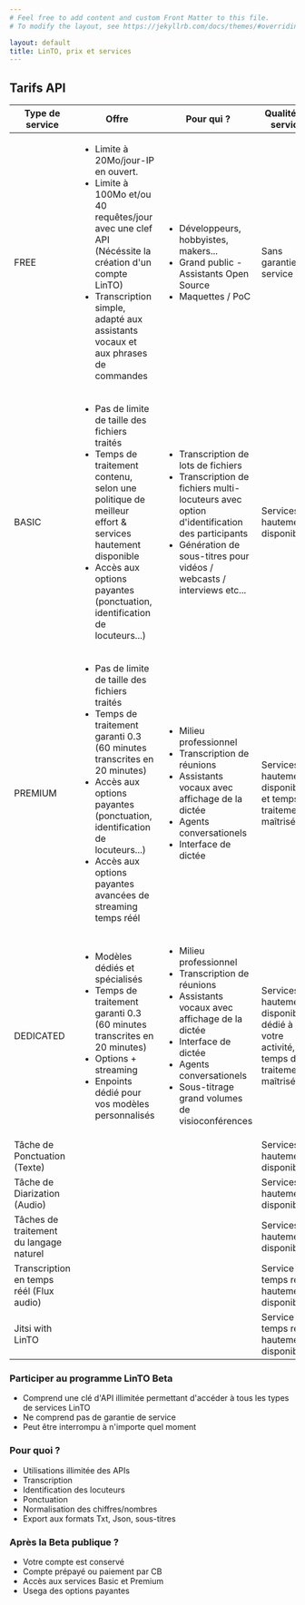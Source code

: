 ```yaml
---
# Feel free to add content and custom Front Matter to this file.
# To modify the layout, see https://jekyllrb.com/docs/themes/#overriding-theme-defaults

layout: default
title: LinTO, prix et services
---
```

<div id="body" class="flex col">
  
  <!-- Princing Array -->
  <section>
    <div class="container big">
    <h1 class="big-title centered">Tarifs API</h1>
      <table id="pricing-table">
        <thead>
          <th>Type de service</th>
          <th>Offre</th>
          <th>Pour qui ?</th>
          <th>Qualité de service</th>
          <th>Prix</th>
        </thead>
        <tbody>
          <!-- FREE Transcription -->
          <tr>
            <td class="service-name">FREE</td>
            <td>
              <ul>
                <li>Limite à 20Mo/jour-IP en ouvert.</li>
                <li>Limite à 100Mo et/ou 40 requêtes/jour avec une clef API (Nécéssite la création d'un compte LinTO)</li>
                <li>Transcription simple, adapté aux assistants vocaux et aux phrases de commandes</li>
              </ul> 
            </td>
            <td>
              <ul>
                <li>Développeurs, hobbyistes, makers...</li>
                <li>Grand public - Assistants Open Source</li>
                <li>Maquettes / PoC</li>
              </ul>
            </td>
            <td>Sans garantie de service</td>
            <td class="price" style="color:green;"><b>Gratuit</b></td>
          </tr>
          <!-- PREMIUM Transcription -->
          <tr>
            <td class="service-name">BASIC</td>
            <td>
              <ul>
                <li>Pas de limite de taille des fichiers traités</li>
                <li>Temps de traitement contenu, selon une politique de meilleur effort & services hautement disponible</li>
                <li>Accès aux options payantes (ponctuation, identification de locuteurs...)</li>
              </ul>
            </td>
            <td>
              <ul>
                <li>Transcription de lots de fichiers</li>
                <li>Transcription de fichiers multi-locuteurs avec option d'identification des participants</li>
                <li>Génération de sous-titres pour vidéos / webcasts / interviews etc...</li>
              </ul>
            </td>
            <td>Services hautement disponibles</td>
            <td class="price">Annonce prochaine</td>
          </tr>
          <!-- PREMIUM Transcription + -->
          <tr>
            <td class="service-name">PREMIUM</td>
            <td>
              <ul>
                <li>Pas de limite de taille des fichiers traités</li>
                <li>Temps de traitement garanti 0.3 (60 minutes transcrites en 20 minutes)</li>
                <li>Accès aux options payantes (ponctuation, identification de locuteurs...)</li>
                <li>Accès aux options payantes avancées de streaming temps réél</li>
              </ul>
            </td>
            <td>
              <ul>
                <li>Milieu professionnel</li>
                <li>Transcription de réunions</li>
                <li>Assistants vocaux avec affichage de la dictée</li>
                <li>Agents conversationels</li>
                <li>Interface de dictée</li>
              </ul>
            </td>
            <td>Services hautement disponibles et temps de traitement maîtrisé</td>
            <td class="price">Annonce prochaine</td>
          </tr>
          <!-- DEDICATED Transcription -->
          <tr>
            <td class="service-name">DEDICATED</td>
            <td>
              <ul>
                <li>Modèles dédiés et spécialisés</li>
                <li>Temps de traitement garanti 0.3 (60 minutes transcrites en 20 minutes)</li>
                <li>Options + streaming</li>
                <li>Enpoints dédié pour vos modèles personnalisés</li>
              </ul>
            </td>
            <td>
              <ul>
                <li>Milieu professionnel</li>
                <li>Transcription de réunions</li>
                <li>Assistants vocaux avec affichage de la dictée</li>
                <li>Interface de dictée</lI>
                <li>Agents conversationels</li>
                <li>Sous-titrage grand volumes de visioconférences</li>
              </ul>
            </td>
            <td>Services hautement disponibles, dédié à votre activité, temps de traitement maîtrisé</td>
            <td class="price">Annonce prochaine</td>
          </tr>
          <!-- Punctuation -->
          <tr>
            <td class="service-name">Tâche de Ponctuation (Texte)</td>
            <td></td>
            <td></td>
            <td>Services hautement disponibles </td>
            <td class="price">Annonce prochaine</td>
          </tr>
          <!-- Diariazation -->
          <tr>
            <td class="service-name">Tâche de Diarization (Audio)</td>
            <td></td>
            <td></td>
            <td>Services hautement disponibles </td>
            <td class="price">Annonce prochaine</td>
          </tr>
          <!-- NLP -->
          <tr>
            <td class="service-name">Tâches de traitement du langage naturel</td>
            <td></td>
            <td></td>
            <td>Services hautement disponibles </td>
            <td class="price">Annonce prochaine</td>
          </tr>
         <!-- Stream -->
          <tr>
            <td class="service-name">Transcription en temps réél (Flux audio)</td>
            <td></td>
            <td></td>
            <td>Service temps réél, hautement disponible</td>
            <td class="price">Annonce prochaine</td>
          </tr>
          <!-- Jitsi with LinTO -->
          <tr>
            <td class="service-name">Jitsi with LinTO</td>
            <td></td>
            <td></td>
            <td>Service temps réél, hautement disponible </td>
            <td class="price">Veuillez nous contacter</td>
          </tr>
        </tbody>
      </table>
    </div>
  </section>
  <section>
    <div class="container">
      <div class="flex row">
        <div class="flex1 flex col padding-20">
          <h3>Participer au programme LinTO Beta</h3>
          <ul>
            <li>Comprend une clé d'API illimitée permettant d'accéder à tous les types de services LinTO</li>
            <li class="cross">Ne comprend pas de garantie de service</li>
            <li class="cross">Peut être interrompu à n'importe quel moment</li>
          </ul>
        </div>
        <div class="flex1 flex col padding-20">
          <h3>Pour quoi ?</h3>
          <ul>
            <li>Utilisations illimitée des APIs</li>
            <li>Transcription</li>
            <li>Identification des locuteurs</li>
            <li>Ponctuation</li>
            <li>Normalisation des chiffres/nombres</li>
            <li>Export aux formats Txt, Json, sous-titres</li>
          </ul>
        </div>
        <div class="flex1 flex col padding-20">
          <h3>Après la Beta publique ?</h3>
          <ul>
            <li>Votre compte est conservé</li>
            <li>Compte prépayé ou paiement par CB</li>
            <li>Accès aux services Basic et Premium</li>
            <li>Usega des options payantes</li>
          </ul>
        </div>
      </div>
    </div>
  </section>
</div>